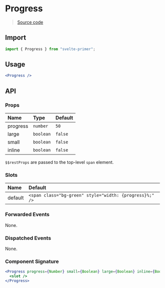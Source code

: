 # Progress

> [Source code](../src/Progress.svelte)

## Import

```js
import { Progress } from "svelte-primer";
```

## Usage

```jsx
<Progress />
```

## API

### Props

| Name     | Type      | Default |
| :------- | :-------- | :------ |
| progress | `number`  | `50`    |
| large    | `boolean` | `false` |
| small    | `boolean` | `false` |
| inline   | `boolean` | `false` |

`$$restProps` are passed to the top-level `span` element.

### Slots

| Name    | Default                                                 |
| :------ | :------------------------------------------------------ |
| default | `<span class="bg-green" style="width: {progress}%;" />` |

### Forwarded Events

None.

### Dispatched Events

None.

### Component Signature

```jsx
<Progress progress={Number} small={Boolean} large={Boolean} inline={Boolean}>
  <slot />
</Progress>
```
